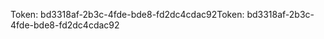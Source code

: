 <span data-ttu-id="802c7-101">Token: bd3318af-2b3c-4fde-bde8-fd2dc4cdac92</span><span class="sxs-lookup"><span data-stu-id="802c7-101">Token: bd3318af-2b3c-4fde-bde8-fd2dc4cdac92</span></span>